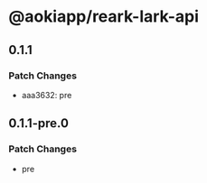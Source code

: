 # @aokiapp/reark-lark-api

## 0.1.1

### Patch Changes

- aaa3632: pre

## 0.1.1-pre.0

### Patch Changes

- pre
